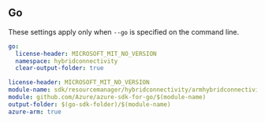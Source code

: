 ## Go

These settings apply only when `--go` is specified on the command line.

```yaml $(go) && !$(track2)
go:
  license-header: MICROSOFT_MIT_NO_VERSION
  namespace: hybridconnectivity
  clear-output-folder: true
```

``` yaml $(go) && $(track2)
license-header: MICROSOFT_MIT_NO_VERSION
module-name: sdk/resourcemanager/hybridconnectivity/armhybridconnectivity
module: github.com/Azure/azure-sdk-for-go/$(module-name)
output-folder: $(go-sdk-folder)/$(module-name)
azure-arm: true
```
